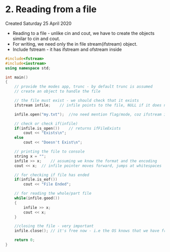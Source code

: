 # 2. Reading from a file
Created Saturday 25 April 2020

* Reading to a file - unlike cin and cout, we have to create the objects similar to cin and cout.
* For writing, we need only the in file stream(ifstream) object.
* Include fstream - it has ifstream and ofstream inside
```cpp
#include<fstream>
#include<iostream>
using namespace std;

int main()
{
	// provide the modes app, trunc - by default trunc is assumed
	// create an object to handle the file

	// the file must exist - we should check that it exists
	ifstream infile;	// infile points to the file, NULL if it does not exist

	infile.open("my.txt");	//no need mention flag/mode, coz ifstream is for reading only

	// check or check if(infile)
	if(infile.is_open())	// returns ifFileExists
		cout << "Exists\n";
	else
		cout << "Doesn't Exist\n";

	// printing the file to console
	string x = "";
	infile >> x;	// assuming we know the format and the encoding
	cout << x;	// infile pointer moves forward, jumps at whitespaces

	// for checking if file has ended
	if(infile.is_eof())
		cout << "File Ended";

	// for reading the whole/part file
	while(infile.good())
	{
		infile >> x;
		cout << x;
	}

	//closing the file - very important
	infile.close(); // it's free now - i.e the OS knows that we have freed the file for other programs

	return 0;
}
```
